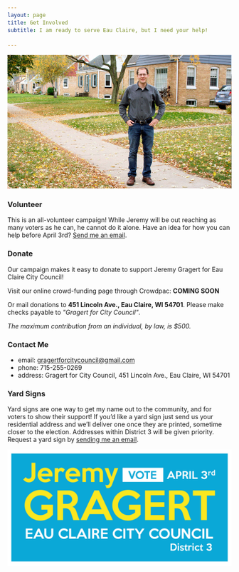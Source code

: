 ```yaml
---
layout: page
title: Get Involved
subtitle: I am ready to serve Eau Claire, but I need your help! 

---
```


<img src="/img/jeremy_sidewalk.jpg">

### Volunteer

This is an all-volunteer campaign! While Jeremy will be out reaching as many voters as he can, he cannot do it alone. Have an idea for how you can help before April 3rd? <a href="mailto:gragertforcitycouncil@gmail.com">Send me an email</a>.


### Donate

Our campaign makes it easy to donate to support Jeremy Gragert for Eau Claire City Council!

Visit our online crowd-funding page through Crowdpac: **COMING SOON**

Or mail donations to <b>451 Lincoln Ave., Eau Claire, WI 54701</b>. Please make checks payable to <i>"Gragert for City Council"</i>.

<i>The maximum contribution from an individual, by law, is $500.</i>

### Contact Me

- <span class="text-muted">email:</span> <a href="mailto:gragertforcitycouncil@gmail.com">gragertforcitycouncil@gmail.com</a>
- <span class="text-muted">phone:</span> 715-255-0269
- <span class="text-muted">address:</span> Gragert for City Council, 451 Lincoln Ave., Eau Claire, WI 54701


### Yard Signs

Yard signs are one way to get my name out to the community, and for voters to show their support! If you’d like a yard sign just send us your residential address and we’ll deliver one once they are printed, sometime closer to the election. Addresses within District 3 will be given priority. Request a yard sign by <a href="mailto:gragertforcitycouncil@gmail.com">sending me an email</a>.

<img src="/img/JeremyGragert_CityCouncilBanner.jpg">



